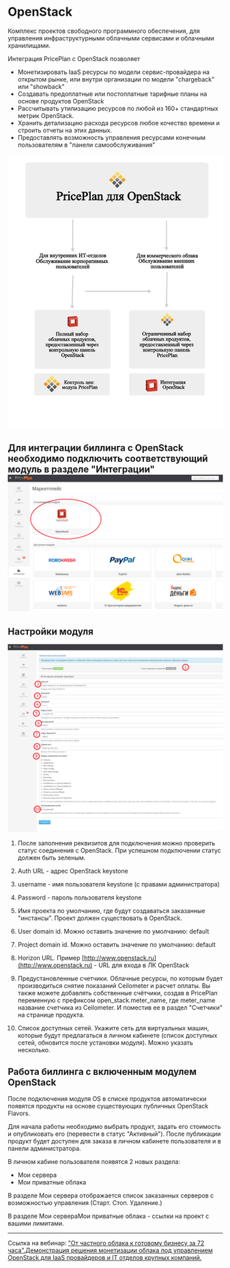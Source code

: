 # OpenStack

Комплекс проектов свободного программного обеспечения, для управления инфраструктурными облачными сервисами и облачными хранилищами.

Интеграция PricePlan c OpenStack позволяет

* Монетизировать IaaS ресурсы по модели сервис-провайдера на открытом рынке, или внутри организации по модели "chargeback" или "showback"
* Создавать предоплатные или постоплатные тарифные планы на основе продуктов OpenStack
* Рассчитывать утилизацию ресурсов по любой из 160+ стандартных метрик OpenStack.
* Хранить детализацию расхода ресурсов любое кочество времени и строить отчеты на этих данных.
* Предоставлять возможность управления ресурсами конечным пользователям в "панели самообслуживания"

![](/assets/14542708_1120018274701862_928446835_n.jpg)

## Для интеграции биллинга с OpenStack необходимо подключить соответствующий модуль в разделе "Интеграции"![](/assets/module-os.png)

## Настройки модуля

![](/assets/module-os-settings.png)

1. После заполнения реквизитов для подключения можно проверить статус соединения с OpenStack. При успешном подключении статус должен быть зеленым.
2. Auth URL - адрес OpenStack keystone
3. username - имя пользователя keystone \(с правами администратора\)
4. Password - пароль пользователя keystone
5. Имя проекта по умолчанию, где будут создаваться заказанные "инстансы". Проект должен существовать в OpenStack.

6. User domain id. Можно оставить значение по умолчанию: default

7. Project domain id. Можно оставить значение по умолчанию: default

8. Horizon URL. Пример [http://www.openstack.ru](http://www.openstack.ru) - URL для входа в ЛК OpenStack

9. Предустановленные счетчики. Облачные ресурсы, по которым будет производиться снятие показаний Ceilometer и расчет оплаты. Вы также можете добавлять собственные счётчики, создав в PricePlan переменную с префиксом open\_stack.meter\_name, где meter\_name название счетчика из Ceilometer. И поместив ее в раздел "Счетчики" на странице продукта.

10. Список доступных сетей. Укажите сеть для виртуальных машин, которые будут предлагаться в личном кабинете \(список доступных сетей, обновится после установки модуля\). Можно указать несколько.

## Работа биллинга с включенным модулем OpenStack

После подключения модуля OS в списке продуктов автоматически появятся продукты на основе существующих публичных ОpenStack Flavors.

Для начала работы необходимо выбрать продукт, задать его стоимость и опубликовать его \(перевести в статус "Активный"\). После публикации продукт будет доступен для заказа в личном кабинете пользователя и в панели администратора.

В личном кабине пользователя появятся 2 новых раздела: 

* Мои сервера
* Мои приватные облака

В разделе Мои сервера отображается список заказанных серверов с возможностью управления \(Старт. Стоп. Удаление.\)

В разделе Мои сервераМои приватные облака - ссылки на проект с вашими лимитами.

---

Ссылка на вебинар: ["От частного облака к готовому бизнесу за 72 часа".Демонстрация решения монетизации облака под управлением  OpenStack для IaaS провайдеров и IT отделов крупных компаний. ](https://www.youtube.com/watch?v=En9XaYZPG7Y) 



